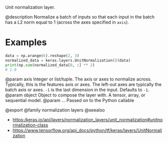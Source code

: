 Unit normalization layer.

@description
Normalize a batch of inputs so that each input in the batch has a L2 norm
equal to 1 (across the axes specified in `axis`).

# Examples
```python
data = np.arange(6).reshape(2, 3)
normalized_data = keras.layers.UnitNormalization()(data)
print(np.sum(normalized_data[0, :] ** 2)
# 1.0
```

@param axis Integer or list/tuple. The axis or axes to normalize across.
Typically, this is the features axis or axes. The left-out axes are
typically the batch axis or axes. `-1` is the last dimension
in the input. Defaults to `-1`.
@param object Object to compose the layer with. A tensor, array, or sequential model.
@param ... Passed on to the Python callable

@export
@family normalization layers
@seealso
+ <https:/keras.io/api/layers/normalization_layers/unit_normalization#unitnormalization-class>
+ <https://www.tensorflow.org/api_docs/python/tf/keras/layers/UnitNormalization>
